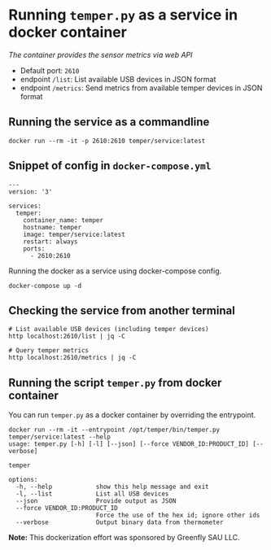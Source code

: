 Running `temper.py` as a service in docker container
====================================================
*The container provides the sensor metrics via web API*

* Default port: `2610`
* endpoint `/list`: List available USB devices in JSON format
* endpoint `/metrics`: Send metrics from available temper devices in JSON format

Running the service as a commandline
------------------------------------
```
docker run --rm -it -p 2610:2610 temper/service:latest
```


Snippet of config in `docker-compose.yml`
-----------------------------------------
```
---
version: '3'

services:
  temper:
    container_name: temper
    hostname: temper
    image: temper/service:latest
    restart: always
    ports:
      - 2610:2610
```

Running the docker as a service using docker-compose config.
```
docker-compose up -d
```


Checking the service from another terminal
------------------------------------------
```
# List available USB devices (including temper devices)
http localhost:2610/list | jq -C

# Query temper metrics
http localhost:2610/metrics | jq -C 
```


Running the script `temper.py` from docker container
----------------------------------------------------
You can run `temper.py` as a docker container by overriding the entrypoint.
```
docker run --rm -it --entrypoint /opt/temper/bin/temper.py temper/service:latest --help
usage: temper.py [-h] [-l] [--json] [--force VENDOR_ID:PRODUCT_ID] [--verbose]

temper

options:
  -h, --help            show this help message and exit
  -l, --list            List all USB devices
  --json                Provide output as JSON
  --force VENDOR_ID:PRODUCT_ID
                        Force the use of the hex id; ignore other ids
  --verbose             Output binary data from thermometer
```

**Note:** This dockerization effort was sponsored by Greenfly SAU LLC.
